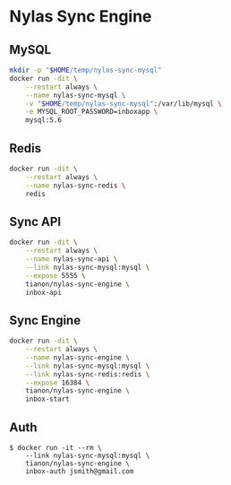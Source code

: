 # Nylas Sync Engine

## MySQL

```bash
mkdir -p "$HOME/temp/nylas-sync-mysql"
docker run -dit \
	--restart always \
	--name nylas-sync-mysql \
	-v "$HOME/temp/nylas-sync-mysql":/var/lib/mysql \
	-e MYSQL_ROOT_PASSWORD=inboxapp \
	mysql:5.6
```

## Redis

```bash
docker run -dit \
	--restart always \
	--name nylas-sync-redis \
	redis
```

## Sync API

```bash
docker run -dit \
	--restart always \
	--name nylas-sync-api \
	--link nylas-sync-mysql:mysql \
	--expose 5555 \
	tianon/nylas-sync-engine \
	inbox-api
```

## Sync Engine

```bash
docker run -dit \
	--restart always \
	--name nylas-sync-engine \
	--link nylas-sync-mysql:mysql \
	--link nylas-sync-redis:redis \
	--expose 16384 \
	tianon/nylas-sync-engine \
	inbox-start
```

## Auth

```console
$ docker run -it --rm \
	--link nylas-sync-mysql:mysql \
	tianon/nylas-sync-engine \
	inbox-auth jsmith@gmail.com
